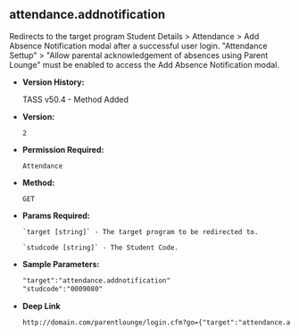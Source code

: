 **attendance.addnotification**
----
  Redirects to the target program Student Details > Attendance > Add Absence Notification modal after a successful user login.
  "Attendance Settup" > "Allow parental acknowledgement of absences using Parent Lounge" must be enabled to access the Add Absence Notification modal.

* **Version History:**

    TASS v50.4 - Method Added

* **Version:**

  	`2`

* **Permission Required:**

  	`Attendance`

* **Method:**

  	`GET`
  
*  **Params Required:**

	   `target [string]` - The target program to be redirected to.

	   `studcode [string]` - The Student Code.
    
* **Sample Parameters:**

	```HTML
	"target":"attendance.addnotification"
	"studcode":"0009080"
	```

* **Deep Link**

	```HTML
	http://domain.com/parentlounge/login.cfm?go={"target":"attendance.addnotification","studcode":"0009080","prod_menu":"Y"}
	```